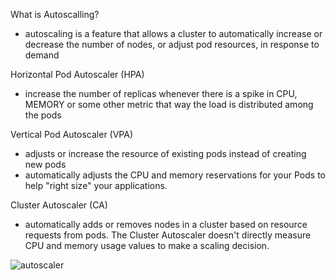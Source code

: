 What is Autoscalling? 
  - autoscaling is a feature that allows a cluster to automatically increase or decrease the number of nodes, or adjust pod resources, in response to demand


Horizontal Pod Autoscaler (HPA)
 - increase the number of replicas whenever there is a spike in CPU, MEMORY or some other metric that
   way the load is distributed among the pods

Vertical Pod Autoscaler (VPA)
- adjusts or increase the resource of existing pods  instead of creating new pods
- automatically adjusts the CPU and memory reservations for your Pods to help "right size" your applications. 

 Cluster Autoscaler (CA)    
-  automatically adds or removes nodes in a cluster based on resource requests from pods.
   The Cluster Autoscaler doesn't directly measure CPU and memory usage values to make a scaling decision.

  ![autoscaler](https://github.com/iam-arellano/kubernetes/assets/157453032/b95f4618-997c-4657-a008-565113133500)
